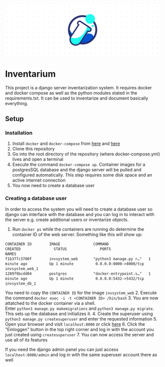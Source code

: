 ![Inventarium](/invsystem/user_manager/static/user_manager/images/banner.png)
# Inventarium

This project is a django server inventarization system. It requires docker 
and docker compose as well as the python modules stated in the requirements.txt. It can be used to
 inventarize and document basically everything.
## Setup
### Installation
1. Install `docker` and `docker-compose` from [here](https://www.docker.com/get-started) and [here](https://docs.docker.com/compose/install/)
2. Clone this repository
3. Go into the root directory of the repository (where docker-compose.yml) lives and open 
a terminal
4. Execute the command `docker-compose up`. Container images for a postgresSQL 
database and the django server will be pulled and configured automatically. This step 
requires some disk space and an active internet connection
5. You now need to create a database user
### Creating a database user
In order to access the system you will need to create a database user so django can 
interface with the database and you can log in to interact with the server e.g. create 
additional users or inventarize objects.
1. Run `docker ps` while the containers are running do determine the container ID of the 
web server. Something like this will show up:
```
CONTAINER ID        IMAGE               COMMAND                  CREATED               STATUS               PORTS                    NAMES
f1b377c3700f        invsystem_web       "python3 manage.py r…"   1 minute ago          Up 1 minute          0.0.0.0:8000->8000/tcp   invsystem_web_1
1289f9bcdd04        postgres            "docker-entrypoint.s…"   1 minute ago          Up 1 minute          0.0.0.0:5432->5432/tcp   invsystem_db_1
```
You need to copy the `CONTAINER ID` for the image `invsystem_web`
2. Execute the command `docker exec -i -t <CONTAINER ID> /bin/bash`
3. You are now attatched to the docker container via a shell. <br>
Enter `python3 manage.py makemigrations` and `python3 manage.py migrate`.<br> 
This sets up the database and initializes it. 
4. Create the superuser using `python3 manage.py createsuperuser` and enter the 
requested information
5. Open your browser and visit `localhost:8000` or click [here](http://localhost:8000)
6. Click the "Einloggen" button in the top right corner and log in with the account you 
just created using `createsuperuser`
7. You can now access the server and use all of its features

If you need the django admin panel you can just access `localhost:8000/admin` and log in 
with the same superuser account there as well

